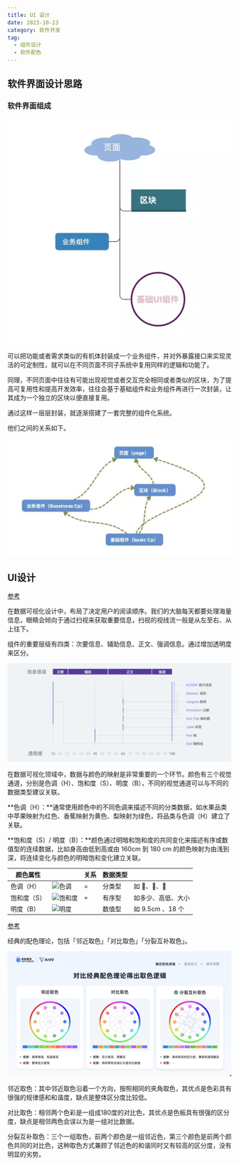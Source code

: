 ```yaml
---
title: UI 设计
date: 2023-10-23
category: 软件开发
tag: 
  - 组件设计
  - 软件配色
---
```


## 软件界面设计思路

### 软件界面组成

![组件组成](./%E8%BD%AF%E4%BB%B6%E7%95%8C%E9%9D%A2%E8%AE%BE%E8%AE%A1%E6%80%9D%E8%B7%AF/640.jpeg)

可以把功能或者需求类似的有机体封装成一个业务组件，并对外暴露接口来实现灵活的可定制性，就可以在不同页面不同子系统中复用同样的逻辑和功能了。

同理，不同页面中往往有可能出现视觉或者交互完全相同或者类似的区块，为了提高可复用性和提高开发效率，往往会基于基础组件和业务组件再进行一次封装，让其成为一个独立的区块以便直接复用。

通过这样一层层封装，就逐渐搭建了一套完整的组件化系统。

他们之间的关系如下。

![组件关系](./%E8%BD%AF%E4%BB%B6%E7%95%8C%E9%9D%A2%E8%AE%BE%E8%AE%A1%E6%80%9D%E8%B7%AF/640-1698059914377-3.jpg)



## UI设计

[参考](https://antv.antgroup.com/specification/language/basic)

在数据可视化设计中，布局了决定用户的阅读顺序。我们的大脑每天都要处理海量信息，眼睛会倾向于通过扫视来获取重要信息，扫视的视线流一般是从左至右、从上往下。

组件的重要层级有四类：次要信息、辅助信息、正文、强调信息。通过增加透明度来区分。

![信息层级](./%E8%BD%AF%E4%BB%B6%E7%95%8C%E9%9D%A2%E8%AE%BE%E8%AE%A1%E6%80%9D%E8%B7%AF/AVz-wQaW2jCwAAAAAAAAAAAAAARQnAQ.png)

在数据可视化领域中，数据与颜色的映射是非常重要的一个环节。颜色有三个视觉通道，分别是色调（H）、饱和度（S）、明度（B），不同的视觉通道可以与不同的数据类型建议关联。

**色调（H）：**通常使用颜色中的不同色调来描述不同的分类数据，如水果品类中苹果映射为红色、香蕉映射为黄色、梨映射为绿色，将品类与色调（H）建立了关联。

**饱和度（S）/ 明度（B）：**颜色通过明暗和饱和度的共同变化来描述有序或数值型的连续数据，比如身高由低到高或由 160cm 到 180 cm 的颜色映射为由浅到深，将连续变化与颜色的明暗饱和变化建立关联。

| 颜色属性    |                                                              | 关系 | 数据类型 |                    |
| ----------- | ------------------------------------------------------------ | ---- | -------- | ------------------ |
| 色调（H）   | ![色调](https://gw.alipayobjects.com/mdn/rms_a8a5bf/afts/img/A*LzQNQZujjiQAAAAAAAAAAAAAARQnAQ) | =    | 分类型   | 如  🍎、🍌、🍐        |
| 饱和度（S） | ![饱和度](https://gw.alipayobjects.com/mdn/rms_a8a5bf/afts/img/A*ck2OTaHH7Q4AAAAAAAAAAAAAARQnAQ) | =    | 有序型   | 如多少、高低、大小 |
| 明度（B）   | ![明度](https://gw.alipayobjects.com/mdn/rms_a8a5bf/afts/img/A*Esq5T48gzX8AAAAAAAAAAAAAARQnAQ) |      | 数值型   | 如  9.5cm 、18 个  |



[参考](https://antv.antgroup.com/specification/tool/creater-color)

经典的配色理论，包括「邻近取色」「对比取色」「分裂互补取色」。

![取色逻辑](./%E8%BD%AF%E4%BB%B6%E7%95%8C%E9%9D%A2%E8%AE%BE%E8%AE%A1%E6%80%9D%E8%B7%AF/original.png)

邻近取色：其中邻近取色沿着一个方向，按照相同的夹角取色，其优点是色彩具有很强的规律感和和谐度，缺点是整体区分度比较低。

对比取色：相邻两个色彩是一组成180度的对比色，其优点是色板具有很强的区分度，缺点是相邻两色会误以为是一组对比数据。

分裂互补取色：三个一组取色，前两个颜色是一组邻近色，第三个颜色是前两个颜色共同的对比色，这种取色方式兼顾了邻近色的和谐同时又有较高的区分度，没有明显的劣势。
